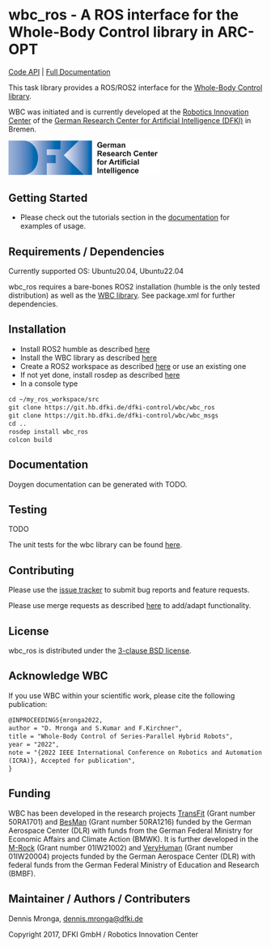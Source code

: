 # wbc_ros - A ROS interface for the Whole-Body Control library in ARC-OPT

[Code API](TODO)  | [Full Documentation](https://arc-opt.github.io/Documentation/)

This task library provides a ROS/ROS2 interface for the [Whole-Body Control library](https://github.com/ARC-OPT/wbc).

WBC was initiated and is currently developed at the [Robotics Innovation Center](http://robotik.dfki-bremen.de/en/startpage.html) of the [German Research Center for Artificial Intelligence (DFKI)](http://www.dfki.de) in Bremen.

<img src="doc/images/DFKI_Logo_e_schrift.jpg" alt="drawing" width="300"/>

## Getting Started

* Please check out the tutorials section in the [documentation](https://arc-opt.github.io/Documentation/) for examples of usage.

## Requirements / Dependencies

Currently supported OS: Ubuntu20.04, Ubuntu22.04

wbc_ros requires a bare-bones ROS2 installation (humble is the only tested distribution) as well as the [WBC library](https://github.com/ARC-OPT/wbc). See package.xml for further dependencies.

## Installation

* Install ROS2 humble as described [here](https://docs.ros.org/en/humble/Installation.html)
* Install the WBC library as described [here](https://arc-opt.github.io/Documentation/installation/installation_no_rock.html)
* Create a ROS2 workspace as described [here](https://docs.ros.org/en/humble/Tutorials/Beginner-Client-Libraries/Creating-A-Workspace/Creating-A-Workspace.html) or use an existing one
* If not yet done, install rosdep as described [here](wiki.ros.org/rosdep)
* In a console type
 ```
 cd ~/my_ros_workspace/src
 git clone https://git.hb.dfki.de/dfki-control/wbc/wbc_ros
 git clone https://git.hb.dfki.de/dfki-control/wbc/wbc_msgs
 cd ..
 rosdep install wbc_ros
 colcon build
 ```

## Documentation

Doygen documentation can be generated with TODO.

## Testing

TODO

The unit tests for the wbc library can be found [here](https://github.com/ARC-OPT/wbc/tree/master/test).

## Contributing

Please use the [issue tracker](TODO) to submit bug reports and feature requests.

Please use merge requests as described [here](TODO) to add/adapt functionality.

## License

wbc_ros is distributed under the [3-clause BSD license](https://opensource.org/licenses/BSD-3-Clause).

## Acknowledge WBC

If you use WBC within your scientific work, please cite the following publication:

```
@INPROCEEDINGS{mronga2022,
author = "D. Mronga and S.Kumar and F.Kirchner",
title = "Whole-Body Control of Series-Parallel Hybrid Robots",
year = "2022",
note = "{2022 IEEE International Conference on Robotics and Automation (ICRA)}, Accepted for publication",
}
```

## Funding

WBC has been developed in the research projects [TransFit](https://robotik.dfki-bremen.de/en/research/projects/transfit/) (Grant number 50RA1701) and [BesMan](https://robotik.dfki-bremen.de/en/research/projects/besman.html) (Grant number 50RA1216) funded by the German Aerospace Center (DLR) with funds from the German Federal Ministry for Economic Affairs and Climate Action (BMWK). It is further developed in the [M-Rock](https://robotik.dfki-bremen.de/en/research/projects/m-rock/) (Grant number 01IW21002) and [VeryHuman](https://robotik.dfki-bremen.de/en/research/projects/veryhuman/) (Grant number  01IW20004) projects funded by the German Aerospace Center (DLR) with federal funds from the German Federal Ministry of Education and Research (BMBF).

## Maintainer / Authors / Contributers

Dennis Mronga, dennis.mronga@dfki.de

Copyright 2017, DFKI GmbH / Robotics Innovation Center
